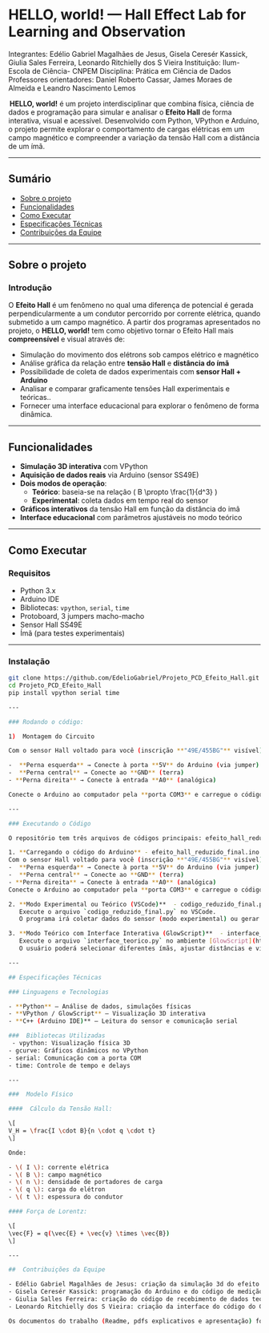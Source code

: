 # HELLO, world! — Hall Effect Lab for Learning and Observation

Integrantes: Edélio Gabriel Magalhães de Jesus, Gisela Ceresér Kassick, Giulia Sales Ferreira, Leonardo Ritchielly dos S Vieira
Instituição: Ilum- Escola de Ciência- CNPEM
Disciplina: Prática em Ciência de Dados
Professores orientadores: Daniel Roberto Cassar, James Moraes de Almeida
e Leandro Nascimento Lemos

 **HELLO, world!** é um projeto interdisciplinar que combina física, ciência de dados e programação para simular e analisar o **Efeito Hall** de forma interativa, visual e acessível. Desenvolvido com Python, VPython e Arduino, o projeto permite explorar o comportamento de cargas elétricas em um campo magnético e compreender a variação da tensão Hall com a distância de um ímã. 

---

## Sumário

- [Sobre o projeto](#-sobre-o-projeto)
- [Funcionalidades](#-funcionalidades)
- [Como Executar](#-como-executar)
- [Especificações Técnicas](#-especificações-técnicas)
- [Contribuições da Equipe](#-contribuições-da-equipe)

---

## Sobre o projeto

###  Introdução

O **Efeito Hall** é um fenômeno no qual uma diferença de potencial é gerada perpendicularmente a um condutor percorrido por corrente elétrica, quando submetido a um campo magnético. A partir dos programas apresentados no projeto, o **HELLO, world!** tem como objetivo tornar o Efeito Hall mais **compreensível** e visual através de: 
- Simulação do movimento dos elétrons sob campos elétrico e magnético 
- Análise gráfica da relação entre **tensão Hall** e **distância do ímã** 
- Possibilidade de coleta de dados experimentais com **sensor Hall + Arduino** 
- Analisar e comparar graficamente tensões Hall experimentais e teóricas..
- Fornecer uma interface educacional para explorar o fenômeno de forma dinâmica.

---

##  Funcionalidades

-  **Simulação 3D interativa** com VPython  
- **Aquisição de dados reais** via Arduino (sensor SS49E)  
- **Dois modos de operação**:
  - **Teórico**: baseia-se na relação \( B \propto \frac{1}{d^3} \)
  - **Experimental**: coleta dados em tempo real do sensor  
-  **Gráficos interativos** da tensão Hall em função da distância do imã
- **Interface educacional** com parâmetros ajustáveis no modo teórico 

---

## Como Executar

### Requisitos

- Python 3.x  
- Arduino IDE  
- Bibliotecas: `vpython`, `serial`, `time`  
- Protoboard, 3 jumpers macho-macho  
- Sensor Hall SS49E  
- Ímã (para testes experimentais)  

---

###  Instalação

```bash
git clone https://github.com/EdelioGabriel/Projeto_PCD_Efeito_Hall.git
cd Projeto_PCD_Efeito_Hall
pip install vpython serial time

---

### Rodando o código:

1)	Montagem do Circuito

Com o sensor Hall voltado para você (inscrição **"49E/455BG"** visível):

-  **Perna esquerda** → Conecte à porta **5V** do Arduino (via jumper)
-  **Perna central** → Conecte ao **GND** (terra)
- **Perna direita** → Conecte à entrada **A0** (analógica)

Conecte o Arduino ao computador pela **porta COM3** e carregue o código `efeito_hall_reduzido_final.ino` usando a Arduino IDE.

---

### Executando o Código

O repositório tem três arquivos de códigos principais: efeito_hall_reduzido_final.ino, codigo_reduzido_final.py e interface_teorico.py

1. **Carregando o código do Arduino** - efeito_hall_reduzido_final.ino
Com o sensor Hall voltado para você (inscrição **"49E/455BG"** visível), monte o seguinte circuito:
-  **Perna esquerda** → Conecte à porta **5V** do Arduino (via jumper)
-  **Perna central** → Conecte ao **GND** (terra)
- **Perna direita** → Conecte à entrada **A0** (analógica)
Conecte o Arduino ao computador pela **porta COM3** e carregue o código `efeito_hall_reduzido_final.ino` usando a Arduino IDE.

2. **Modo Experimental ou Teórico (VSCode)**  - codigo_reduzido_final.py
   Execute o arquivo `codigo_reduzido_final.py` no VSCode.  
   O programa irá coletar dados do sensor (modo experimental) ou gerar dados simulados (modo teórico), e exibir o gráfico resultante e a simulação desejada.

3. **Modo Teórico com Interface Interativa (GlowScript)**  - interface_teorico.py
   Execute o arquivo `interface_teorico.py` no ambiente [GlowScript](https://www.glowscript.org/).  
   O usuário poderá selecionar diferentes ímãs, ajustar distâncias e visualizar a dinâmica das cargas elétricas sob o campo magnético.

---

## Especificações Técnicas

### Linguagens e Tecnologias

- **Python** – Análise de dados, simulações físicas
- **VPython / GlowScript** – Visualização 3D interativa
- **C++ (Arduino IDE)** – Leitura do sensor e comunicação serial

###  Bibliotecas Utilizadas
 - vpython: Visualização física 3D         
- gcurve: Gráficos dinâmicos no VPython 
- serial: Comunicação com a porta COM  
- time: Controle de tempo e delays 

---

###  Modelo Físico

####  Cálculo da Tensão Hall:

\[
V_H = \frac{I \cdot B}{n \cdot q \cdot t}
\]

Onde:

- \( I \): corrente elétrica  
- \( B \): campo magnético  
- \( n \): densidade de portadores de carga  
- \( q \): carga do elétron  
- \( t \): espessura do condutor

#### Força de Lorentz:

\[
\vec{F} = q(\vec{E} + \vec{v} \times \vec{B})
\]

---

##  Contribuições da Equipe

- Edélio Gabriel Magalhães de Jesus: criação da simulação 3d do efeito Hall
- Gisela Ceresér Kassick: programação do Arduino e do código de medição e recebimentos de dados experimentais
- Giulia Salles Ferreira: criação do código de recebimento de dados teóricos e plotagem de gráficos
- Leonardo Ritchielly dos S Vieira: criação da interface do código do Glowscript

Os documentos do trabalho (Readme, pdfs explicativos e apresentação) foram feito em conjunto pelo grupo.


